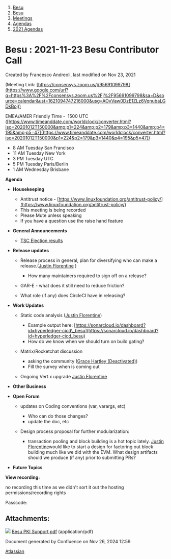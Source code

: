 1. [Besu](index.html)
2. [Besu](Besu_22151173.html)
3. [Meetings](Meetings_22153838.html)
4. [Agendas](Agendas_22153868.html)
5. [2021 Agendas](2021-Agendas_22154808.html)

# Besu : 2021-11-23 Besu Contributor Call

Created by Francesco Andreoli, last modified on Nov 23, 2021

(Meeting Link: ⁨[https://consensys.zoom.us/j/95691099798](https://www.google.com/url?q=https%3A%2F%2Fconsensys.zoom.us%2Fj%2F95691099798&sa=D&source=calendar&ust=1621094747216000&usg=AOvVaw0DzE1ZLz6VqnubaLGDkBoj))

EMEA/AMER Friendly Time -  1500 UTC ([https://www.timeanddate.com/worldclock/converter.html?iso=20201012T150000&amp;p1=224&amp;p2=179&amp;p3=1440&amp;p4=195&amp;p5=47](https://www.timeanddate.com/worldclock/converter.html?iso=20201012T150000&p1=224&p2=179&p3=1440&p4=195&p5=47))

- 8 AM Tuesday San Francisco
- 11 AM Tuesday New York
- 3 PM Tuesday UTC
- 5 PM Tuesday Paris/Berlin
- 1 AM Wednesday Brisbane

**Agenda**

- **Housekeeping**
  
  - Antitrust notice - [https://www.linuxfoundation.org/antitrust-policy/](https://www.linuxfoundation.org/antitrust-policy/)
  - This meeting is being recorded
  - Please Mute unless speaking
  - If you have a question use the raise hand feature
- **General Announcements**
  
  - [TSC Election results](https://tsc.hyperledger.org/tsc-members.html)
- **Release updates**
  
  - Release process in general, plan for diversifying who can make a release.([Justin Florentine](https://lf-hyperledger.atlassian.net/wiki/people/712020:71871f91-9632-4415-9d78-780eb53fd275?ref=confluence) )
    
    - How many maintainers required to sign off on a release?
  - GAR-E - what does it still need to reduce friction?
  - What role (if any) does CircleCI have in releasing?
- **Work Updates**
  
  - Static code analysis ([Justin Florentine](https://lf-hyperledger.atlassian.net/wiki/people/712020:71871f91-9632-4415-9d78-780eb53fd275?ref=confluence))
    
    - Example output here: [https://sonarcloud.io/dashboard?id=hyperledger-cicd\_besu](https://sonarcloud.io/dashboard?id=hyperledger-cicd_besu)
    - How do we know when we should turn on build gating?
  - Matrix/Rocketchat discussion
    
    - asking the community ([Grace Hartley (Deactivated)](https://lf-hyperledger.atlassian.net/wiki/people/5c3e0cd1ff324728a1db2448?ref=confluence))
    - Fill the survey when is coming out
  - Ongoing Vert.x upgrade [Justin Florentine](https://lf-hyperledger.atlassian.net/wiki/people/712020:71871f91-9632-4415-9d78-780eb53fd275?ref=confluence)
- **Other Business**
- **Open Forum**
  
  - updates on Coding conventions (var, varargs, etc)
    
    - Who can do those changes?
    - update the doc, etc
  - Design process proposal for further modularization:
    
    - transaction pooling and block building is a hot topic lately. [Justin Florentine](https://lf-hyperledger.atlassian.net/wiki/people/712020:71871f91-9632-4415-9d78-780eb53fd275?ref=confluence)would like to start a design for factoring out block building much like we did with the EVM. What design artifacts should we produce (if any) prior to submitting PRs?
- **Future Topics**

**View recording:** 

no recording this time as we didn't sort it out the hosting permissions/recording rights

Passcode:

## Attachments:

![](images/icons/bullet_blue.gif) [Besu PKI Support.pdf](attachments/22155084/22155085.pdf) (application/pdf)

Document generated by Confluence on Nov 26, 2024 12:59

[Atlassian](http://www.atlassian.com/)

